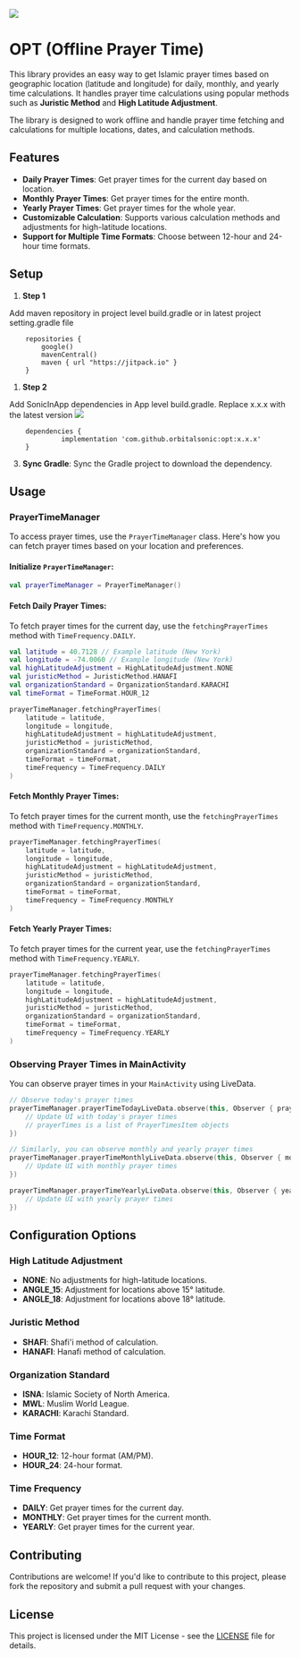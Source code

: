 [![](https://jitpack.io/v/orbitalsonic/opt.svg)](https://jitpack.io/#orbitalsonic/opt)

# OPT (Offline Prayer Time)

This library provides an easy way to get Islamic prayer times based on geographic location (latitude and longitude) for daily, monthly, and yearly time calculations. It handles prayer time calculations using popular methods such as **Juristic Method** and **High Latitude Adjustment**.

The library is designed to work offline and handle prayer time fetching and calculations for multiple locations, dates, and calculation methods.

## Features
- **Daily Prayer Times**: Get prayer times for the current day based on location.
- **Monthly Prayer Times**: Get prayer times for the entire month.
- **Yearly Prayer Times**: Get prayer times for the whole year.
- **Customizable Calculation**: Supports various calculation methods and adjustments for high-latitude locations.
- **Support for Multiple Time Formats**: Choose between 12-hour and 24-hour time formats.

## Setup

1. **Step 1**

Add maven repository in project level build.gradle or in latest project setting.gradle file
```
    repositories {
        google()
        mavenCentral()
        maven { url "https://jitpack.io" }
    }
```  

1. **Step 2**

Add SonicInApp dependencies in App level build.gradle. Replace x.x.x with the latest version [![](https://jitpack.io/v/orbitalsonic/opt.svg)](https://jitpack.io/#orbitalsonic/opt)
```
    dependencies {
             implementation 'com.github.orbitalsonic:opt:x.x.x'
    }
```  

3. **Sync Gradle**:
   Sync the Gradle project to download the dependency.

## Usage

### PrayerTimeManager

To access prayer times, use the `PrayerTimeManager` class. Here's how you can fetch prayer times based on your location and preferences.

#### Initialize `PrayerTimeManager`:
```kotlin
val prayerTimeManager = PrayerTimeManager()
```

#### Fetch Daily Prayer Times:

To fetch prayer times for the current day, use the `fetchingPrayerTimes` method with `TimeFrequency.DAILY`.

```kotlin
val latitude = 40.7128 // Example latitude (New York)
val longitude = -74.0060 // Example longitude (New York)
val highLatitudeAdjustment = HighLatitudeAdjustment.NONE
val juristicMethod = JuristicMethod.HANAFI
val organizationStandard = OrganizationStandard.KARACHI
val timeFormat = TimeFormat.HOUR_12

prayerTimeManager.fetchingPrayerTimes(
    latitude = latitude,
    longitude = longitude,
    highLatitudeAdjustment = highLatitudeAdjustment,
    juristicMethod = juristicMethod,
    organizationStandard = organizationStandard,
    timeFormat = timeFormat,
    timeFrequency = TimeFrequency.DAILY
)
```

#### Fetch Monthly Prayer Times:

To fetch prayer times for the current month, use the `fetchingPrayerTimes` method with `TimeFrequency.MONTHLY`.

```kotlin
prayerTimeManager.fetchingPrayerTimes(
    latitude = latitude,
    longitude = longitude,
    highLatitudeAdjustment = highLatitudeAdjustment,
    juristicMethod = juristicMethod,
    organizationStandard = organizationStandard,
    timeFormat = timeFormat,
    timeFrequency = TimeFrequency.MONTHLY
)
```

#### Fetch Yearly Prayer Times:

To fetch prayer times for the current year, use the `fetchingPrayerTimes` method with `TimeFrequency.YEARLY`.

```kotlin
prayerTimeManager.fetchingPrayerTimes(
    latitude = latitude,
    longitude = longitude,
    highLatitudeAdjustment = highLatitudeAdjustment,
    juristicMethod = juristicMethod,
    organizationStandard = organizationStandard,
    timeFormat = timeFormat,
    timeFrequency = TimeFrequency.YEARLY
)
```

### Observing Prayer Times in MainActivity

You can observe prayer times in your `MainActivity` using LiveData.

```kotlin
// Observe today's prayer times
prayerTimeManager.prayerTimeTodayLiveData.observe(this, Observer { prayerTimes ->
    // Update UI with today's prayer times
    // prayerTimes is a list of PrayerTimesItem objects
})

// Similarly, you can observe monthly and yearly prayer times
prayerTimeManager.prayerTimeMonthlyLiveData.observe(this, Observer { monthlyPrayerTimes ->
    // Update UI with monthly prayer times
})

prayerTimeManager.prayerTimeYearlyLiveData.observe(this, Observer { yearlyPrayerTimes ->
    // Update UI with yearly prayer times
})
```

## Configuration Options

### High Latitude Adjustment
- **NONE**: No adjustments for high-latitude locations.
- **ANGLE_15**: Adjustment for locations above 15° latitude.
- **ANGLE_18**: Adjustment for locations above 18° latitude.

### Juristic Method
- **SHAFI**: Shafi'i method of calculation.
- **HANAFI**: Hanafi method of calculation.

### Organization Standard
- **ISNA**: Islamic Society of North America.
- **MWL**: Muslim World League.
- **KARACHI**: Karachi Standard.

### Time Format
- **HOUR_12**: 12-hour format (AM/PM).
- **HOUR_24**: 24-hour format.

### Time Frequency
- **DAILY**: Get prayer times for the current day.
- **MONTHLY**: Get prayer times for the current month.
- **YEARLY**: Get prayer times for the current year.

## Contributing

Contributions are welcome! If you'd like to contribute to this project, please fork the repository and submit a pull request with your changes.

## License

This project is licensed under the MIT License - see the [LICENSE](LICENSE) file for details.
